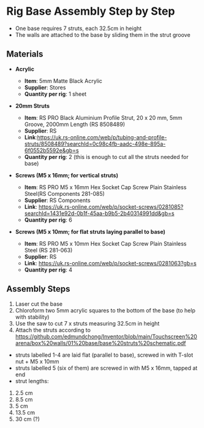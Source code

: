 # Rig Base Assembly Step by Step
- One base requires 7 struts, each 32.5cm in height
- The walls are attached to the base by sliding them in the strut groove 

## Materials
- **Acrylic**
  - **Item**: 5mm Matte Black Acrylic
  - **Supplier**: Stores
  - **Quantity per rig**: 1 sheet
    
- **20mm Struts**
  - **Item**: RS PRO Black Aluminium Profile Strut, 20 x 20 mm, 5mm Groove, 2000mm Length (RS 8508489)
  - **Supplier**: RS 
  - **Link**:https://uk.rs-online.com/web/p/tubing-and-profile-struts/8508489?searchId=0c98c4fb-aadc-498e-895a-6f0552b5592e&gb=s
  - **Quantity per rig**: 2 (this is enough to cut all the struts needed for base)

- **Screws (M5 x 16mm; for vertical struts)**
  - **Item**: RS PRO M5 x 16mm Hex Socket Cap Screw Plain Stainless Steel(RS Components 281-085)
  - **Supplier**: RS Components
  - **Link**: https://uk.rs-online.com/web/p/socket-screws/0281085?searchId=1431e92d-0b1f-45aa-b9b5-2b40314991dd&gb=s
  - **Quantity per rig**: 6

- **Screws (M5 x 10mm; for flat struts laying parallel to base)**
  - **Item**: RS PRO M5 x 10mm Hex Socket Cap Screw Plain Stainless Steel (RS 281-063)
  - **Supplier**: RS
  - **Link**: https://uk.rs-online.com/web/p/socket-screws/0281063?gb=s
  - **Quantity per rig**: 4

## Assembly Steps 
1. Laser cut the base
2. Chloroform two 5mm acrylic squares to the bottom of the base (to help with stability)
3. Use the saw to cut 7 x struts measuring 32.5cm in height
4. Attach the struts according to https://github.com/edmundchong/Inventor/blob/main/Touchscreen%20arena/box%20walls/01%20base/base%20struts%20schematic.pdf
  - struts labelled 1-4 are laid flat (parallel to base), screwed in with T-slot nut + M5 x 10mm
  - struts labelled 5 (six of them) are screwed in with M5 x 16mm, tapped at end
  - strut lengths:
  1. 2.5  cm
  2. 8.5  cm
  3. 5    cm
  4. 13.5 cm
  5. 30   cm (?)
    
